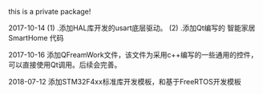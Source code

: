 this is a private package!


2017-10-14
	(1) .添加HAL库开发的usart底层驱动。
	(2) .添加Qt编写的 智能家居SmartHome 代码

2017-10-16
	添加QFreamWork文件，该文件为采用c++编写的一些通用的控件，可以直接使用Qt调用。后续会完善。
	
2018-07-12
	添加STM32F4xx标准库开发模板，和基于FreeRTOS开发模板
	
	
	   
